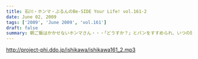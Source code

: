 ```yaml
---
title: 石川・ホンマ・ぶるんのBe-SIDE Your Life! vol.161-2
date: June 02, 2009
tags: ['2009', 'June 2009', 'vol.161']
draft: false
summary: 朝ご飯はかかせないホンマさん・・・「どうすか？」とパンをすすめられ、いつの間にか朝ご飯をおごってもらっちゃうのでした。夜は素パスタなのに朝は意外としっかりらしいですよ。NAMAE
---
```


http://project-phi.ddo.jp/ishikawa/ishikawa161_2.mp3
